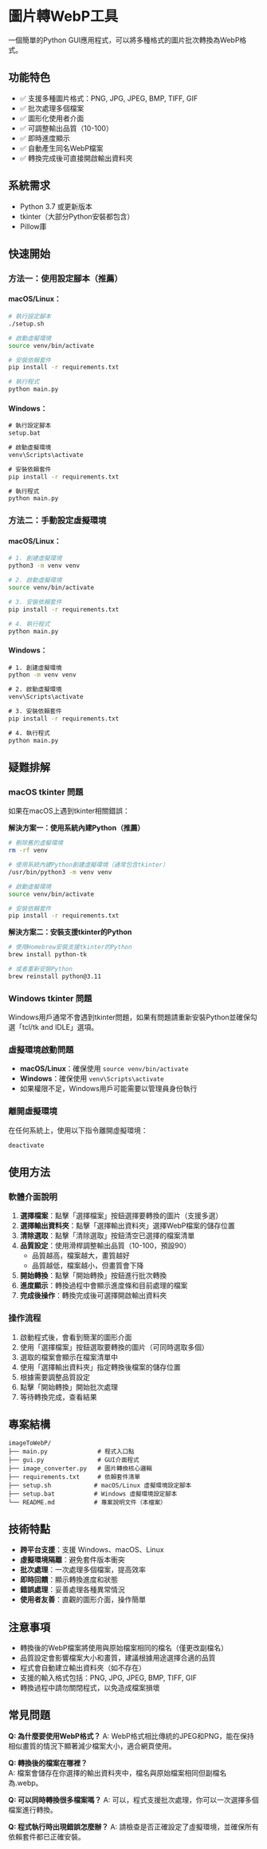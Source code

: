 # 圖片轉WebP工具

一個簡單的Python GUI應用程式，可以將多種格式的圖片批次轉換為WebP格式。

## 功能特色

- ✅ 支援多種圖片格式：PNG, JPG, JPEG, BMP, TIFF, GIF
- ✅ 批次處理多個檔案  
- ✅ 圖形化使用者介面
- ✅ 可調整輸出品質（10-100）
- ✅ 即時進度顯示
- ✅ 自動產生同名WebP檔案
- ✅ 轉換完成後可直接開啟輸出資料夾

## 系統需求

- Python 3.7 或更新版本
- tkinter（大部分Python安裝都包含）
- Pillow庫

## 快速開始

### 方法一：使用設定腳本（推薦）

#### macOS/Linux：
```bash
# 執行設定腳本
./setup.sh

# 啟動虛擬環境
source venv/bin/activate

# 安裝依賴套件
pip install -r requirements.txt

# 執行程式
python main.py
```

#### Windows：
```cmd
# 執行設定腳本
setup.bat

# 啟動虛擬環境
venv\Scripts\activate

# 安裝依賴套件
pip install -r requirements.txt

# 執行程式
python main.py
```

### 方法二：手動設定虛擬環境

#### macOS/Linux：
```bash
# 1. 創建虛擬環境
python3 -m venv venv

# 2. 啟動虛擬環境
source venv/bin/activate

# 3. 安裝依賴套件
pip install -r requirements.txt

# 4. 執行程式
python main.py
```

#### Windows：
```cmd
# 1. 創建虛擬環境
python -m venv venv

# 2. 啟動虛擬環境
venv\Scripts\activate

# 3. 安裝依賴套件
pip install -r requirements.txt

# 4. 執行程式
python main.py
```

## 疑難排解

### macOS tkinter 問題
如果在macOS上遇到tkinter相關錯誤：

**解決方案一：使用系統內建Python（推薦）**
```bash
# 刪除舊的虛擬環境
rm -rf venv

# 使用系統內建Python創建虛擬環境（通常包含tkinter）
/usr/bin/python3 -m venv venv

# 啟動虛擬環境
source venv/bin/activate

# 安裝依賴套件
pip install -r requirements.txt
```

**解決方案二：安裝支援tkinter的Python**
```bash
# 使用Homebrew安裝支援tkinter的Python
brew install python-tk

# 或者重新安裝Python
brew reinstall python@3.11
```

### Windows tkinter 問題  
Windows用戶通常不會遇到tkinter問題，如果有問題請重新安裝Python並確保勾選「tcl/tk and IDLE」選項。

### 虛擬環境啟動問題
- **macOS/Linux**：確保使用 `source venv/bin/activate` 
- **Windows**：確保使用 `venv\Scripts\activate`
- 如果權限不足，Windows用戶可能需要以管理員身份執行

### 離開虛擬環境
在任何系統上，使用以下指令離開虛擬環境：
```bash
deactivate
```

## 使用方法

### 軟體介面說明

1. **選擇檔案**：點擊「選擇檔案」按鈕選擇要轉換的圖片（支援多選）
2. **選擇輸出資料夾**：點擊「選擇輸出資料夾」選擇WebP檔案的儲存位置
3. **清除選取**：點擊「清除選取」按鈕清空已選擇的檔案清單
4. **品質設定**：使用滑桿調整輸出品質（10-100，預設90）
   - 品質越高，檔案越大，畫質越好
   - 品質越低，檔案越小，但畫質會下降
5. **開始轉換**：點擊「開始轉換」按鈕進行批次轉換
6. **進度顯示**：轉換過程中會顯示進度條和目前處理的檔案
7. **完成後操作**：轉換完成後可選擇開啟輸出資料夾

### 操作流程

1. 啟動程式後，會看到簡潔的圖形介面
2. 使用「選擇檔案」按鈕選取要轉換的圖片（可同時選取多個）
3. 選取的檔案會顯示在檔案清單中
4. 使用「選擇輸出資料夾」指定轉換後檔案的儲存位置
5. 根據需要調整品質設定
6. 點擊「開始轉換」開始批次處理
7. 等待轉換完成，查看結果

## 專案結構

```
imageToWebP/
├── main.py              # 程式入口點
├── gui.py               # GUI介面程式
├── image_converter.py   # 圖片轉換核心邏輯
├── requirements.txt     # 依賴套件清單
├── setup.sh            # macOS/Linux 虛擬環境設定腳本
├── setup.bat           # Windows 虛擬環境設定腳本
└── README.md           # 專案說明文件（本檔案）
```

## 技術特點

- **跨平台支援**：支援 Windows、macOS、Linux
- **虛擬環境隔離**：避免套件版本衝突
- **批次處理**：一次處理多個檔案，提高效率
- **即時回饋**：顯示轉換進度和狀態
- **錯誤處理**：妥善處理各種異常情況
- **使用者友善**：直觀的圖形介面，操作簡單

## 注意事項

- 轉換後的WebP檔案將使用與原始檔案相同的檔名（僅更改副檔名）
- 品質設定會影響檔案大小和畫質，建議根據用途選擇合適的品質
- 程式會自動建立輸出資料夾（如不存在）
- 支援的輸入格式包括：PNG, JPG, JPEG, BMP, TIFF, GIF
- 轉換過程中請勿關閉程式，以免造成檔案損壞

## 常見問題

**Q: 為什麼要使用WebP格式？**
A: WebP格式相比傳統的JPEG和PNG，能在保持相似畫質的情況下顯著減少檔案大小，適合網頁使用。

**Q: 轉換後的檔案在哪裡？**  
A: 檔案會儲存在你選擇的輸出資料夾中，檔名與原始檔案相同但副檔名為.webp。

**Q: 可以同時轉換很多檔案嗎？**
A: 可以，程式支援批次處理，你可以一次選擇多個檔案進行轉換。

**Q: 程式執行時出現錯誤怎麼辦？**
A: 請檢查是否正確設定了虛擬環境，並確保所有依賴套件都已正確安裝。